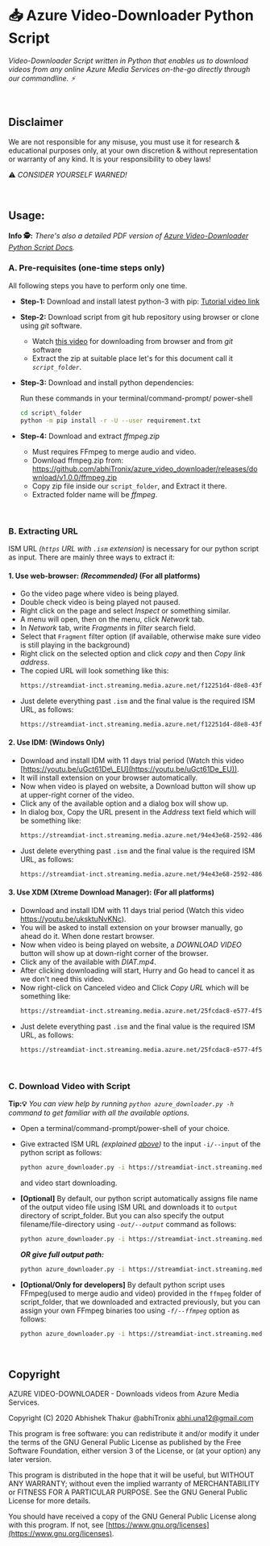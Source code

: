 # :inbox_tray: Azure Video-Downloader Python Script

_Video-Downloader Script written in Python that enables us to download videos from any online Azure Media Services on-the-go directly through our commandline. ⚡️_  

&nbsp;

## Disclaimer


We are not responsible for any misuse, you must use it for research & educational purposes only, at your own discretion & without representation or warranty of any kind. It is your responsibility to obey laws!

:warning: _CONSIDER YOURSELF WARNED!_

&emsp;

## Usage:

**Info 🕵️:** _There's also a detailed PDF version of [Azure Video-Downloader Python Script Docs](https://github.com/abhiTronix/azure_video_downloader/releases/download/v1.0.0/Azure.Downloader.Guide.v2.pdf)._

### A. Pre-requisites (one-time steps only)

All following steps you have to perform only one time.

- **Step-1:** Download and install latest python-3 with pip: [Tutorial video link](https://youtu.be/oNLhg29aykc)
- **Step-2:** Download script from git hub repository using browser or clone using _git_ software.
  - Watch [this video](https://youtu.be/X5e3xQBeqf8%20) for downloading from browser and from _git_ software
  - Extract the zip at suitable place let's for this document call it _`script_folder`_.
- **Step-3:** Download and install python dependencies:

  Run these commands in your terminal/command-prompt/ power-shell
  
  ```sh
  cd script\_folder
  python -m pip install -r -U --user requirement.txt
  ```
- **Step-4:** Download and extract _ffmpeg.zip_

  - Must requires FFmpeg to merge audio and video.
  - Download ffmpeg.zip from: https://github.com/abhiTronix/azure_video_downloader/releases/download/v1.0.0/ffmpeg.zip
  - Copy zip file inside our `script_folder`, and Extract it there.
  - Extracted folder name will be _ffmpeg_.

&emsp;

### B. Extracting URL

ISM URL _(`https` URL with `.ism` extension)_ is necessary for our python script as input. There are mainly three ways to extract it:

#### 1. Use web-browser: _(Recommended)_ (For all platforms)

- Go the video page where video is being played.
- Double check video is being played not paused.
- Right click on the page and select _Inspect_ or something similar.
- A menu will open, then on the menu, click _Network_ tab.
- In _Network_ tab, write _Fragments_ in _filter_ search field.
- Select that `Fragment` filter option (if available, otherwise make sure video is still playing in the background)
- Right click on the selected option and click _copy_ and then _Copy link address_.
- The copied URL will look something like this:
  ```sh
  https://streamdiat-inct.streaming.media.azure.net/f12251d4-d8e8-43f1-8202-737f7a186b34/Overview%20of%20AI%20ML.ism/QualityLevels(551000)/Fragments(video=360000000,format=mpd-time-csf)
  ```
- Just delete everything past `.ism` and the final value is the required ISM URL, as follows:
  ```sh
  https://streamdiat-inct.streaming.media.azure.net/f12251d4-d8e8-43f1-8202-737f7a186b34/Overview%20of%20AI%20ML.ism
  ```

#### 2. Use IDM: (Windows Only)

- Download and install IDM with 11 days trial period (Watch this video [https://youtu.be/uGct61De\_EU](https://youtu.be/uGct61De_EU)).
- It will install extension on your browser automatically.
- Now when video is played on website, a Download button will show up at upper-right corner of the video.
- Click any of the available option and a dialog box will show up.
- In dialog box, Copy the URL present in the _Address_ text field which will be something like:
  ```sh
  https://streamdiat-inct.streaming.media.azure.net/94e43e68-2592-4866-95d7-52b587e41a9f/Feature%20Engineering%20Dimensionali.ism/manifest(format=mpd-time-csf)&selected_id=1_V_video_4
  ```
- Just delete everything past `.ism` and the final value is the required ISM URL, as follows:
  ```sh
  https://streamdiat-inct.streaming.media.azure.net/94e43e68-2592-4866-95d7-52b587e41a9f/Feature%20Engineering%20Dimensionali.ism
  ```

#### 3. Use XDM (Xtreme Download Manager): (For all platforms)

- Download and install IDM with 11 days trial period (Watch this video https://youtu.be/uksktuNvKNc).
- You will be asked to install extension on your browser manually, go ahead do it. When done restart browser.
- Now when video is being played on website, a _DOWNLOAD VIDEO_ button will show up at down-right corner of the browser.
- Click any of the available with _DIAT.mp4_.
- After clicking downloading will start, Hurry and Go head to cancel it as we don&#39;t need this video.
- Now right-click on Canceled video and Click _Copy URL_ which will be something like:
  ```sh
  https://streamdiat-inct.streaming.media.azure.net/25fcdac8-e577-4f59-acf9-8921887b4159/AI_W1_Bayesian%20Learning%20Part-1.ism/QualityLevels(1880000)/Fragments(video=60000000,format=mpd-time-csf)
  ```
- Just delete everything past `.ism` and the final value is the required ISM URL, as follows:
  ```sh
  https://streamdiat-inct.streaming.media.azure.net/25fcdac8-e577-4f59-acf9-8921887b4159/AI_W1_Bayesian%20Learning%20Part-1.ism
  ```

&emsp;

### C. Download Video with Script

**Tip:💡** _You can view help by running `python azure_downloader.py -h` command to get familiar with all the available options._

- Open a terminal/command-prompt/power-shell of your choice.
- Give extracted ISM URL _(explained [above](#b-extracting-url))_ to the input `-i/--input` of the python script as follows:
  ```sh
  python azure_downloader.py -i https://streamdiat-inct.streaming.media.azure.net/f12251d4-d8e8-43f1-8202-737f7a186b34/Overview%20of%20AI%20ML.ism
  ```
  and video start downloading.

- **[Optional]** By default, our python script automatically assigns file name of the output video file using ISM URL and downloads it to `output` directory of script\_folder. But you can also specify the output filename/file-directory using _`-out/--output`_ command as follows:
  ```sh
  python azure_downloader.py -i https://streamdiat-inct.streaming.media.azure.net/f12251d4-d8e8-43f1-8202-737f7a186b34/Overview%20of%20AI%20ML.ism -o Overview.mp4
  ```

  ***OR give full output path:***

  ```sh 
  python azure_downloader.py -i https://streamdiat-inct.streaming.media.azure.net/f12251d4-d8e8-43f1-8202-737f7a186b34/Overview%20of%20AI%20ML.ism%20 -o C:/Overview.mp4
  ```
- **[Optional/Only for developers]** By default python script uses FFmpeg(used to merge audio and video) provided in the `ffmpeg` folder of script\_folder, that we downloaded and extracted previously, but you can assign your own FFmpeg binaries too using _`-f/--ffmpeg`_ option as follows:
  ```sh
  python azure_downloader.py -i https://streamdiat-inct.streaming.media.azure.net/f12251d4-d8e8-43f1-8202-737f7a186b34/Overview%20of%20AI%20ML.ism -o Overview.mp4 -f C:/ffmpeg/bin/ffmpeg.exe
  ```

&nbsp;

## Copyright

AZURE VIDEO-DOWNLOADER - Downloads videos from Azure Media Services.

Copyright (C) 2020 Abhishek Thakur @abhiTronix abhi.una12@gmail.com

This program is free software: you can redistribute it and/or modify it under the terms of the GNU General Public License as published by the Free Software Foundation, either version 3 of the License, or (at your option) any later version.

This program is distributed in the hope that it will be useful, but WITHOUT ANY WARRANTY; without even the implied warranty of MERCHANTABILITY or FITNESS FOR A PARTICULAR PURPOSE. See the GNU General Public License for more details.

You should have received a copy of the GNU General Public License along with this program. If not, see [https://www.gnu.org/licenses](https://www.gnu.org/licenses).

&nbsp;
